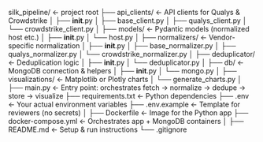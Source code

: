 silk_pipeline/                   ← project root
├── api_clients/                ← API clients for Qualys & Crowdstrike
│   ├── __init__.py
│   ├── base_client.py
│   ├── qualys_client.py
│   └── crowdstrike_client.py
│
├── models/                     ← Pydantic models (normalized host etc.)
│   ├── __init__.py
│   └── host.py
│
├── normalizers/               ← Vendor-specific normalization
│   ├── __init__.py
│   ├── base_normalizer.py
│   ├── qualys_normalizer.py
│   └── crowdstrike_normalizer.py
│
├── deduplicator/              ← Deduplication logic
│   ├── __init__.py
│   └── deduplicator.py
│
├── db/                        ← MongoDB connection & helpers
│   ├── __init__.py
│   └── mongo.py
│
├── visualizations/            ← Matplotlib or Plotly charts
│   └── generate_charts.py
│
├── main.py                    ← Entry point: orchestrates fetch → normalize → dedupe → store → visualize
├── requirements.txt           ← Python dependencies
├── .env                       ← Your actual environment variables
├── .env.example               ← Template for reviewers (no secrets)
│
├── Dockerfile                 ← Image for the Python app
├── docker-compose.yml         ← Orchestrates app + MongoDB containers
│
├── README.md                  ← Setup & run instructions
└── .gitignore

